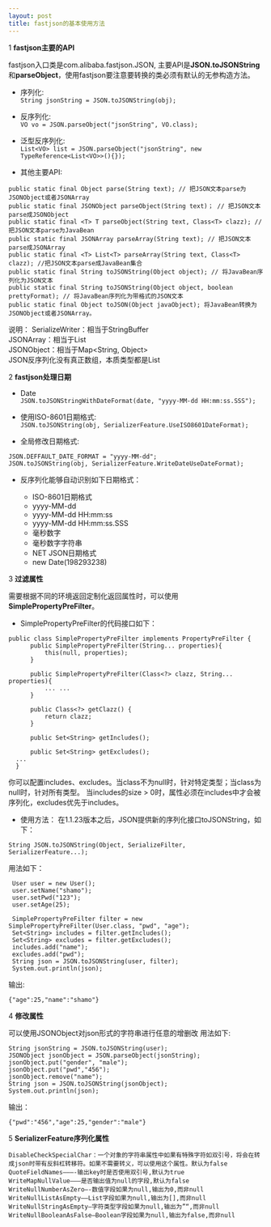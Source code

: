 ```yaml
---
layout: post
title: fastjson的基本使用方法
---
```


1 **fastjson主要的API**

fastjson入口类是com.alibaba.fastjson.JSON, 主要API是**JSON.toJSONString**和**parseObject**，使用fastjson要注意要转换的类必须有默认的无参构造方法。

* 序列化:  
`String jsonString = JSON.toJSONString(obj);`

* 反序列化:  
`VO vo = JSON.parseObject("jsonString", VO.class);`

* 泛型反序列化:  
` List<VO> list = JSON.parseObject("jsonString", new TypeReference<List<VO>>(){}); `

* 其他主要API:

```
public static final Object parse(String text); // 把JSON文本parse为JSONObject或者JSONArray 
public static final JSONObject parseObject(String text)； // 把JSON文本parse成JSONObject    
public static final <T> T parseObject(String text, Class<T> clazz); // 把JSON文本parse为JavaBean 
public static final JSONArray parseArray(String text); // 把JSON文本parse成JSONArray 
public static final <T> List<T> parseArray(String text, Class<T> clazz); //把JSON文本parse成JavaBean集合 
public static final String toJSONString(Object object); // 将JavaBean序列化为JSON文本 
public static final String toJSONString(Object object, boolean prettyFormat); // 将JavaBean序列化为带格式的JSON文本 
public static final Object toJSON(Object javaObject); 将JavaBean转换为JSONObject或者JSONArray。
```

说明：
SerializeWriter：相当于StringBuffer  
JSONArray：相当于List<Object>  
JSONObject：相当于Map<String, Object>  
JSON反序列化没有真正数组，本质类型都是List<Object>  

2 **fastjson处理日期**

* Date  
`JSON.toJSONStringWithDateFormat(date, "yyyy-MM-dd HH:mm:ss.SSS");`

* 使用ISO-8601日期格式:  
` JSON.toJSONString(obj, SerializerFeature.UseISO8601DateFormat); `


* 全局修改日期格式:  

```
JSON.DEFFAULT_DATE_FORMAT = "yyyy-MM-dd";  
JSON.toJSONString(obj, SerializerFeature.WriteDateUseDateFormat);
```

* 反序列化能够自动识别如下日期格式：

	* ISO-8601日期格式
	* yyyy-MM-dd
	* yyyy-MM-dd HH:mm:ss
	* yyyy-MM-dd HH:mm:ss.SSS
	* 毫秒数字		
	* 毫秒数字字符串
	* NET JSON日期格式
	* new Date(198293238)

3 **过滤属性**

需要根据不同的环境返回定制化返回属性时，可以使用**SimplePropertyPreFilter**。

* SimplePropertyPreFilter的代码接口如下：

```
public class SimplePropertyPreFilter implements PropertyPreFilter {      
      public SimplePropertyPreFilter(String... properties){
          this(null, properties);
      }

      public SimplePropertyPreFilter(Class<?> clazz, String... properties){
          ... ...
      }

      public Class<?> getClazz() {
          return clazz;
      }

      public Set<String> getIncludes();

      public Set<String> getExcludes();
  ...
  }
```

你可以配置includes、excludes。当class不为null时，针对特定类型；当class为null时，针对所有类型。
当includes的size > 0时，属性必须在includes中才会被序列化，excludes优先于includes。

* 使用方法：
在1.1.23版本之后，JSON提供新的序列化接口toJSONString，如下：


`String JSON.toJSONString(Object, SerializeFilter, SerializerFeature...);`

用法如下：

```
 User user = new User();
 user.setName("shamo");
 user.setPwd("123");
 user.setAge(25);

 SimplePropertyPreFilter filter = new SimplePropertyPreFilter(User.class, "pwd", "age");
 Set<String> includes = filter.getIncludes();
 Set<String> excludes = filter.getExcludes();
 includes.add("name");
 excludes.add("pwd");
 String json = JSON.toJSONString(user, filter);
 System.out.println(json);
```

输出:

 ```
 {"age":25,"name":"shamo"}
 ```

4 **修改属性**

可以使用JSONObject对json形式的字符串进行任意的增删改
用法如下: 

```
String jsonString = JSON.toJSONString(user);
JSONObject jsonObject = JSON.parseObject(jsonString);
jsonObject.put("gender", "male");
jsonObject.put("pwd","456");
jsonObject.remove("name");
String json = JSON.toJSONString(jsonObject);
System.out.println(json);
```

输出：

```
{"pwd":"456","age":25,"gender":"male"}
```

5 **SerializerFeature序列化属性**

	DisableCheckSpecialChar：一个对象的字符串属性中如果有特殊字符如双引号，将会在转成json时带有反斜杠转移符。如果不需要转义，可以使用这个属性。默认为false 
	QuoteFieldNames———-输出key时是否使用双引号,默认为true 
	WriteMapNullValue——–是否输出值为null的字段,默认为false 
	WriteNullNumberAsZero—-数值字段如果为null,输出为0,而非null 
	WriteNullListAsEmpty—–List字段如果为null,输出为[],而非null 
	WriteNullStringAsEmpty—字符类型字段如果为null,输出为”“,而非null 
	WriteNullBooleanAsFalse–Boolean字段如果为null,输出为false,而非null